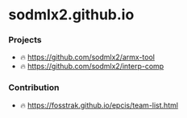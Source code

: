 # sodmlx2.github.io

### Projects
* :fire: https://github.com/sodmlx2/armx-tool
* :fire: https://github.com/sodmlx2/interp-comp

### Contribution
* :fire: https://fosstrak.github.io/epcis/team-list.html

